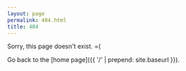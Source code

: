 ```yaml
---
layout: page
permalink: 404.html
title: 404
---
```

Sorry, this page doesn't exist. =(

Go back to the [home page]({{ '/' | prepend: site.baseurl }}).

